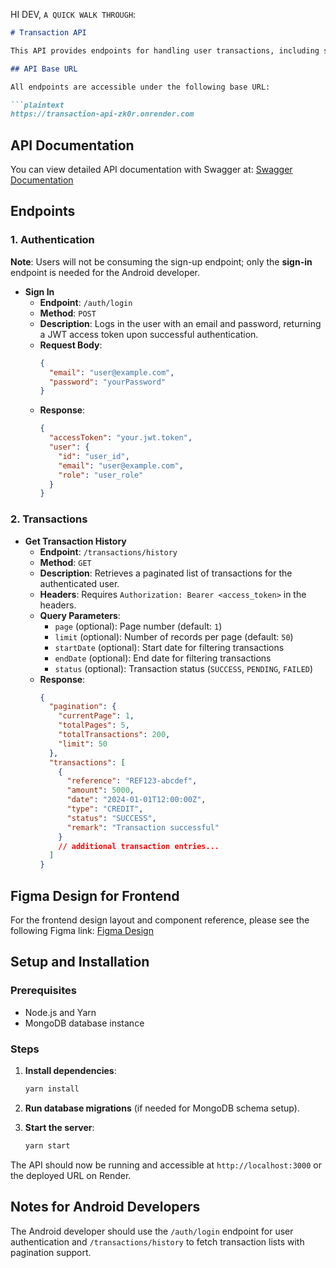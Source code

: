 



HI DEV, `A QUICK WALK THROUGH`:

```markdown
# Transaction API

This API provides endpoints for handling user transactions, including sign-in and retrieving paginated transaction history. Built using NestJS, it uses JWT for user authentication.

## API Base URL

All endpoints are accessible under the following base URL:

```plaintext
https://transaction-api-zk0r.onrender.com
```

## API Documentation

You can view detailed API documentation with Swagger at:
[Swagger Documentation](https://transaction-api-zk0r.onrender.com/api-docs)

## Endpoints

### 1. Authentication

**Note**: Users will not be consuming the sign-up endpoint; only the **sign-in** endpoint is needed for the Android developer.

- **Sign In**
  - **Endpoint**: `/auth/login`
  - **Method**: `POST`
  - **Description**: Logs in the user with an email and password, returning a JWT access token upon successful authentication.
  - **Request Body**:
    ```json
    {
      "email": "user@example.com",
      "password": "yourPassword"
    }
    ```
  - **Response**:
    ```json
    {
      "accessToken": "your.jwt.token",
      "user": {
        "id": "user_id",
        "email": "user@example.com",
        "role": "user_role"
      }
    }
    ```

### 2. Transactions

- **Get Transaction History**
  - **Endpoint**: `/transactions/history`
  - **Method**: `GET`
  - **Description**: Retrieves a paginated list of transactions for the authenticated user.
  - **Headers**: Requires `Authorization: Bearer <access_token>` in the headers.
  - **Query Parameters**:
    - `page` (optional): Page number (default: `1`)
    - `limit` (optional): Number of records per page (default: `50`)
    - `startDate` (optional): Start date for filtering transactions
    - `endDate` (optional): End date for filtering transactions
    - `status` (optional): Transaction status (`SUCCESS`, `PENDING`, `FAILED`)
  - **Response**:
    ```json
    {
      "pagination": {
        "currentPage": 1,
        "totalPages": 5,
        "totalTransactions": 200,
        "limit": 50
      },
      "transactions": [
        {
          "reference": "REF123-abcdef",
          "amount": 5000,
          "date": "2024-01-01T12:00:00Z",
          "type": "CREDIT",
          "status": "SUCCESS",
          "remark": "Transaction successful"
        }
        // additional transaction entries...
      ]
    }
    ```

## Figma Design for Frontend

For the frontend design layout and component reference, please see the following Figma link:
[Figma Design](https://www.figma.com/design/SDBDTnGz70q7A8EL71kAfL/Frontend-test?node-id=0-1&t=3r0JdI8yqHIEe3Ql-1)

## Setup and Installation

### Prerequisites

- Node.js and Yarn
- MongoDB database instance

### Steps

1. **Install dependencies**:
   ```bash
   yarn install
   ```

2. **Run database migrations** (if needed for MongoDB schema setup).

3. **Start the server**:
   ```bash
   yarn start
   ```

The API should now be running and accessible at `http://localhost:3000` or the deployed URL on Render.

## Notes for Android Developers

The Android developer should use the `/auth/login` endpoint for user authentication and `/transactions/history` to fetch transaction lists with pagination support.
```